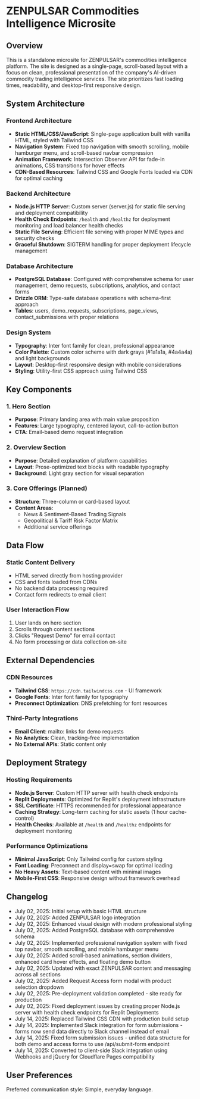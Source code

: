# ZENPULSAR Commodities Intelligence Microsite

## Overview

This is a standalone microsite for ZENPULSAR's commodities intelligence platform. The site is designed as a single-page, scroll-based layout with a focus on clean, professional presentation of the company's AI-driven commodity trading intelligence services. The site prioritizes fast loading times, readability, and desktop-first responsive design.

## System Architecture

### Frontend Architecture
- **Static HTML/CSS/JavaScript**: Single-page application built with vanilla HTML, styled with Tailwind CSS
- **Navigation System**: Fixed top navigation with smooth scrolling, mobile hamburger menu, and scroll-based navbar compression
- **Animation Framework**: Intersection Observer API for fade-in animations, CSS transitions for hover effects
- **CDN-Based Resources**: Tailwind CSS and Google Fonts loaded via CDN for optimal caching

### Backend Architecture
- **Node.js HTTP Server**: Custom server (server.js) for static file serving and deployment compatibility
- **Health Check Endpoints**: `/health` and `/healthz` for deployment monitoring and load balancer health checks
- **Static File Serving**: Efficient file serving with proper MIME types and security checks
- **Graceful Shutdown**: SIGTERM handling for proper deployment lifecycle management

### Database Architecture
- **PostgreSQL Database**: Configured with comprehensive schema for user management, demo requests, subscriptions, analytics, and contact forms
- **Drizzle ORM**: Type-safe database operations with schema-first approach
- **Tables**: users, demo_requests, subscriptions, page_views, contact_submissions with proper relations

### Design System
- **Typography**: Inter font family for clean, professional appearance
- **Color Palette**: Custom color scheme with dark grays (#1a1a1a, #4a4a4a) and light backgrounds
- **Layout**: Desktop-first responsive design with mobile considerations
- **Styling**: Utility-first CSS approach using Tailwind CSS

## Key Components

### 1. Hero Section
- **Purpose**: Primary landing area with main value proposition
- **Features**: Large typography, centered layout, call-to-action button
- **CTA**: Email-based demo request integration

### 2. Overview Section
- **Purpose**: Detailed explanation of platform capabilities
- **Layout**: Prose-optimized text blocks with readable typography
- **Background**: Light gray section for visual separation

### 3. Core Offerings (Planned)
- **Structure**: Three-column or card-based layout
- **Content Areas**:
  - News & Sentiment-Based Trading Signals
  - Geopolitical & Tariff Risk Factor Matrix
  - Additional service offerings

## Data Flow

### Static Content Delivery
- HTML served directly from hosting provider
- CSS and fonts loaded from CDNs
- No backend data processing required
- Contact form redirects to email client

### User Interaction Flow
1. User lands on hero section
2. Scrolls through content sections
3. Clicks "Request Demo" for email contact
4. No form processing or data collection on-site

## External Dependencies

### CDN Resources
- **Tailwind CSS**: `https://cdn.tailwindcss.com` - UI framework
- **Google Fonts**: Inter font family for typography
- **Preconnect Optimization**: DNS prefetching for font resources

### Third-Party Integrations
- **Email Client**: mailto: links for demo requests
- **No Analytics**: Clean, tracking-free implementation
- **No External APIs**: Static content only

## Deployment Strategy

### Hosting Requirements
- **Node.js Server**: Custom HTTP server with health check endpoints
- **Replit Deployments**: Optimized for Replit's deployment infrastructure
- **SSL Certificate**: HTTPS recommended for professional appearance
- **Caching Strategy**: Long-term caching for static assets (1 hour cache-control)
- **Health Checks**: Available at `/health` and `/healthz` endpoints for deployment monitoring

### Performance Optimizations
- **Minimal JavaScript**: Only Tailwind config for custom styling
- **Font Loading**: Preconnect and display=swap for optimal loading
- **No Heavy Assets**: Text-based content with minimal images
- **Mobile-First CSS**: Responsive design without framework overhead

## Changelog
- July 02, 2025: Initial setup with basic HTML structure
- July 02, 2025: Added ZENPULSAR logo integration
- July 02, 2025: Enhanced visual design with modern professional styling
- July 02, 2025: Added PostgreSQL database with comprehensive schema
- July 02, 2025: Implemented professional navigation system with fixed top navbar, smooth scrolling, and mobile hamburger menu
- July 02, 2025: Added scroll-based animations, section dividers, enhanced card hover effects, and floating demo button
- July 02, 2025: Updated with exact ZENPULSAR content and messaging across all sections
- July 02, 2025: Added Request Access form modal with product selection dropdown
- July 02, 2025: Pre-deployment validation completed - site ready for production
- July 02, 2025: Fixed deployment issues by creating proper Node.js server with health check endpoints for Replit Deployments
- July 14, 2025: Replaced Tailwind CSS CDN with production build setup
- July 14, 2025: Implemented Slack integration for form submissions - forms now send data directly to Slack channel instead of email
- July 14, 2025: Fixed form submission issues - unified data structure for both demo and access forms to use /api/submit-form endpoint
- July 14, 2025: Converted to client-side Slack integration using Webhooks and jQuery for Cloudflare Pages compatibility

## User Preferences

Preferred communication style: Simple, everyday language.